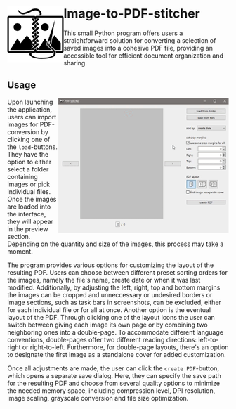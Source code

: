 # <img alt="makeshift logo showing two image files being stitched together with a needle and thread" src="images/icon.png" align="left" width="128px">Image-to-PDF-stitcher

This small Python program offers users a straightforward solution for converting a selection of saved images into a cohesive PDF file, providing an accessible tool for efficient document organization and sharing.

## Usage 
<img alt="animated demo gif showing the program running" src="images/Demo.gif" align=right width="388">

Upon launching the application, users can import images for PDF-conversion by clicking one of the `load`-buttons. They have the option to either select a folder containing images or pick individual files.
Once the images are loaded into the interface, they will appear in the preview section. Depending on the quantity and size of the images, this process may take a moment.

The program provides various options for customizing the layout of the resulting PDF.
Users can choose between different preset sorting orders for the images, namely the file's name, create date or when it was last modified.
Additionally, by adjusting the left, right, top and bottom margins the images can be cropped and unneccessary or undesired borders or image sections, such as task bars in screenshots,  can be excluded, either for each individual file or for all at once.
Another option is the eventual layout of the PDF. Through clicking one of the layout icons the user can switch between giving each image its own page or by combining two neighboring ones into a double-page. To accommodate different language conventions, double-pages offer two different reading directions: left-to-right or right-to-left.
Furthermore, for double-page layouts, there's an option to designate the first image as a standalone cover for added customization.

Once all adjustments are made, the user can click the `create PDF`-button, which opens a separate save dialog. 
Here, they can specify the save path for the resulting PDF and choose from several quality options to minimize the needed memory space, including compression level, DPI resolution, image scaling, grayscale conversion and file size optimization.
